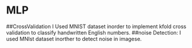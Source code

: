 # MLP
##CrossValidation
I Used MNIST dataset inorder to implement kfold cross validation to classify handwritten English numbers.
##noise Detection:
I used MNIst dataset inorther to detect noise in imagese.

